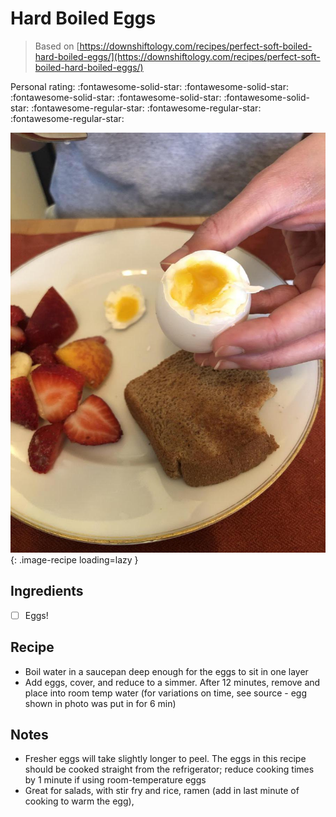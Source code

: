 # Hard Boiled Eggs

> Based on [https://downshiftology.com/recipes/perfect-soft-boiled-hard-boiled-eggs/](https://downshiftology.com/recipes/perfect-soft-boiled-hard-boiled-eggs/)

<!-- {cts} rating=2; (User can specify rating on scale of 1-5) -->

Personal rating: :fontawesome-solid-star: :fontawesome-solid-star: :fontawesome-solid-star: :fontawesome-solid-star: :fontawesome-solid-star: :fontawesome-regular-star: :fontawesome-regular-star: :fontawesome-regular-star:

<!-- {cte} -->

<!-- {cts} name_image=hard_boiled_eggs.jpeg; (User can specify image name) -->

![hard_boiled_eggs.jpeg](./hard_boiled_eggs.jpeg){: .image-recipe loading=lazy }

<!-- {cte} -->

## Ingredients

- [ ] Eggs!

## Recipe

- Boil water in a saucepan deep enough for the eggs to sit in one layer
- Add eggs, cover, and reduce to a simmer. After 12 minutes, remove and place into room temp water (for variations on time, see source - egg shown in photo was put in for 6 min)

## Notes

- Fresher eggs will take slightly longer to peel. The eggs in this recipe should be cooked straight from the refrigerator; reduce cooking times by 1 minute if using room-temperature eggs
- Great for salads, with stir fry and rice, ramen (add in last minute of cooking to warm the egg),

